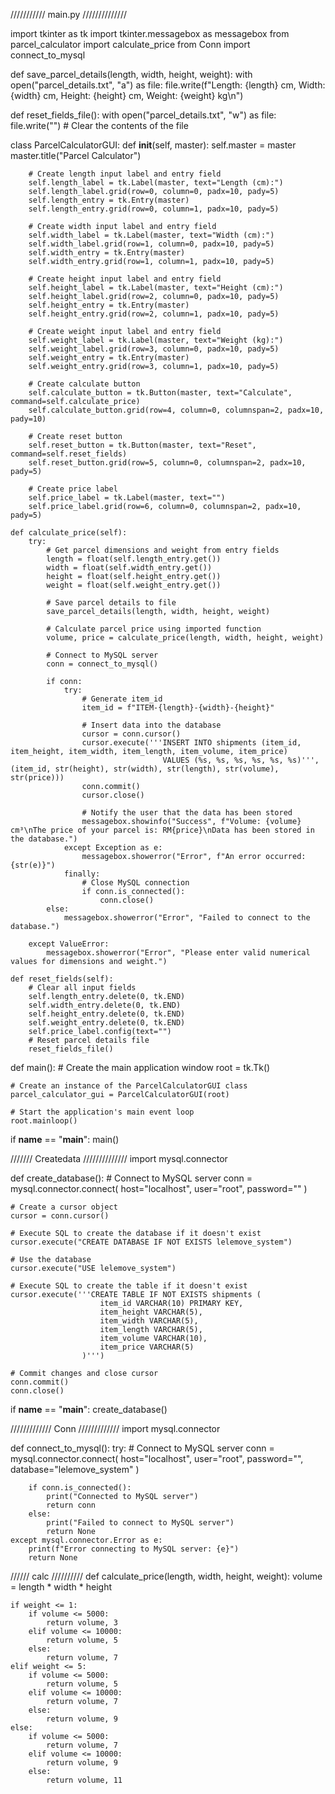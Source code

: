










































































/////////// main.py //////////////

import tkinter as tk
import tkinter.messagebox as messagebox
from parcel_calculator import calculate_price
from Conn import connect_to_mysql

def save_parcel_details(length, width, height, weight):
    with open("parcel_details.txt", "a") as file:
        file.write(f"Length: {length} cm, Width: {width} cm, Height: {height} cm, Weight: {weight} kg\n")

def reset_fields_file():
    with open("parcel_details.txt", "w") as file:
        file.write("")  # Clear the contents of the file

class ParcelCalculatorGUI:
    def __init__(self, master):
        self.master = master
        master.title("Parcel Calculator")
        
        # Create length input label and entry field
        self.length_label = tk.Label(master, text="Length (cm):")
        self.length_label.grid(row=0, column=0, padx=10, pady=5)
        self.length_entry = tk.Entry(master)
        self.length_entry.grid(row=0, column=1, padx=10, pady=5)
        
        # Create width input label and entry field
        self.width_label = tk.Label(master, text="Width (cm):")
        self.width_label.grid(row=1, column=0, padx=10, pady=5)
        self.width_entry = tk.Entry(master)
        self.width_entry.grid(row=1, column=1, padx=10, pady=5)
        
        # Create height input label and entry field
        self.height_label = tk.Label(master, text="Height (cm):")
        self.height_label.grid(row=2, column=0, padx=10, pady=5)
        self.height_entry = tk.Entry(master)
        self.height_entry.grid(row=2, column=1, padx=10, pady=5)
        
        # Create weight input label and entry field
        self.weight_label = tk.Label(master, text="Weight (kg):")
        self.weight_label.grid(row=3, column=0, padx=10, pady=5)
        self.weight_entry = tk.Entry(master)
        self.weight_entry.grid(row=3, column=1, padx=10, pady=5)
        
        # Create calculate button
        self.calculate_button = tk.Button(master, text="Calculate", command=self.calculate_price)
        self.calculate_button.grid(row=4, column=0, columnspan=2, padx=10, pady=10)
        
        # Create reset button
        self.reset_button = tk.Button(master, text="Reset", command=self.reset_fields)
        self.reset_button.grid(row=5, column=0, columnspan=2, padx=10, pady=5)
        
        # Create price label
        self.price_label = tk.Label(master, text="")
        self.price_label.grid(row=6, column=0, columnspan=2, padx=10, pady=5)
    
    def calculate_price(self):
        try:
            # Get parcel dimensions and weight from entry fields
            length = float(self.length_entry.get())
            width = float(self.width_entry.get())
            height = float(self.height_entry.get())
            weight = float(self.weight_entry.get())

            # Save parcel details to file
            save_parcel_details(length, width, height, weight)

            # Calculate parcel price using imported function
            volume, price = calculate_price(length, width, height, weight)

            # Connect to MySQL server
            conn = connect_to_mysql()
            
            if conn:
                try:
                    # Generate item_id
                    item_id = f"ITEM-{length}-{width}-{height}"
                    
                    # Insert data into the database
                    cursor = conn.cursor()
                    cursor.execute('''INSERT INTO shipments (item_id, item_height, item_width, item_length, item_volume, item_price)
                                      VALUES (%s, %s, %s, %s, %s, %s)''', (item_id, str(height), str(width), str(length), str(volume), str(price)))
                    conn.commit()
                    cursor.close()
                    
                    # Notify the user that the data has been stored
                    messagebox.showinfo("Success", f"Volume: {volume} cm³\nThe price of your parcel is: RM{price}\nData has been stored in the database.")
                except Exception as e:
                    messagebox.showerror("Error", f"An error occurred: {str(e)}")
                finally:
                    # Close MySQL connection
                    if conn.is_connected():
                        conn.close()
            else:
                messagebox.showerror("Error", "Failed to connect to the database.")
                
        except ValueError:
            messagebox.showerror("Error", "Please enter valid numerical values for dimensions and weight.")
    
    def reset_fields(self):
        # Clear all input fields
        self.length_entry.delete(0, tk.END)
        self.width_entry.delete(0, tk.END)
        self.height_entry.delete(0, tk.END)
        self.weight_entry.delete(0, tk.END)
        self.price_label.config(text="")
        # Reset parcel details file
        reset_fields_file()

def main():
    # Create the main application window
    root = tk.Tk()
    
    # Create an instance of the ParcelCalculatorGUI class
    parcel_calculator_gui = ParcelCalculatorGUI(root)
    
    # Start the application's main event loop
    root.mainloop()

if __name__ == "__main__":
    main()

































/////// Createdata //////////////
import mysql.connector

def create_database():
    # Connect to MySQL server
    conn = mysql.connector.connect(
        host="localhost",
        user="root",
        password=""
    )

    # Create a cursor object
    cursor = conn.cursor()

    # Execute SQL to create the database if it doesn't exist
    cursor.execute("CREATE DATABASE IF NOT EXISTS lelemove_system")

    # Use the database
    cursor.execute("USE lelemove_system")

    # Execute SQL to create the table if it doesn't exist
    cursor.execute('''CREATE TABLE IF NOT EXISTS shipments (
                        item_id VARCHAR(10) PRIMARY KEY,
                        item_height VARCHAR(5),
                        item_width VARCHAR(5),
                        item_length VARCHAR(5),
                        item_volume VARCHAR(10),
                        item_price VARCHAR(5)
                    )''')

    # Commit changes and close cursor
    conn.commit()
    conn.close()

if __name__ == "__main__":
    create_database()


///////////// Conn /////////////
import mysql.connector

def connect_to_mysql():
    try:
        # Connect to MySQL server
        conn = mysql.connector.connect(
            host="localhost",
            user="root",
            password="",
            database="lelemove_system"
        )
        
        if conn.is_connected():
            print("Connected to MySQL server")
            return conn
        else:
            print("Failed to connect to MySQL server")
            return None
    except mysql.connector.Error as e:
        print(f"Error connecting to MySQL server: {e}")
        return None
////// calc //////////
def calculate_price(length, width, height, weight):
    volume = length * width * height
    
    if weight <= 1:
        if volume <= 5000:
            return volume, 3
        elif volume <= 10000:
            return volume, 5
        else:
            return volume, 7
    elif weight <= 5:
        if volume <= 5000:
            return volume, 5
        elif volume <= 10000:
            return volume, 7
        else:
            return volume, 9
    else:
        if volume <= 5000:
            return volume, 7
        elif volume <= 10000:
            return volume, 9
        else:
            return volume, 11
